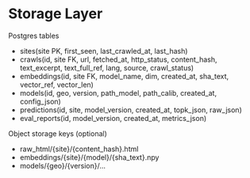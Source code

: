 # Storage Layer

Postgres tables
- sites(site PK, first_seen, last_crawled_at, last_hash)
- crawls(id, site FK, url, fetched_at, http_status, content_hash, text_excerpt, text_full_ref, lang, source, crawl_status)
- embeddings(id, site FK, model_name, dim, created_at, sha_text, vector_ref, vector_len)
- models(id, geo, version, path_model, path_calib, created_at, config_json)
- predictions(id, site, model_version, created_at, topk_json, raw_json)
- eval_reports(id, model_version, created_at, metrics_json)

Object storage keys (optional)
- raw_html/{site}/{content_hash}.html
- embeddings/{site}/{model}/{sha_text}.npy
- models/{geo}/{version}/...
